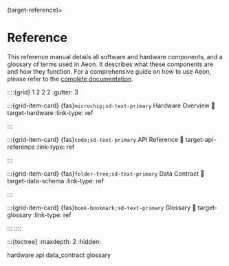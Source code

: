 (target-reference)=
# Reference

This reference manual details all software and hardware components, and a glossary of terms used in Aeon. It describes what these components are and how they function. For a comprehensive guide on how to use Aeon, please refer to the [complete documentation](target-home).

::::{grid} 1 2 2 2
:gutter: 3 

:::{grid-item-card} {fas}`microchip;sd-text-primary` Hardware Overview
:link: target-hardware
:link-type: ref
<!-- :img-bottom: ../_static/images/getting-started-ma.png -->
:::

:::{grid-item-card} {fas}`code;sd-text-primary` API Reference
:link: target-api-reference
:link-type: ref
<!-- :img-bottom: ../_static/images/getting-started-npx.png -->
:::

:::{grid-item-card} {fas}`folder-tree;sd-text-primary` Data Contract
:link: target-data-schema
:link-type: ref
<!-- :img-bottom: ../_static/images/getting-started-npx.png -->
:::

:::{grid-item-card} {fas}`book-bookmark;sd-text-primary` Glossary
:link: target-glossary
:link-type: ref
<!-- :img-bottom: ../_static/images/getting-started-npx.png -->
:::
::::

:::{toctree}
:maxdepth: 2
:hidden:

hardware
api
data_contract
glossary